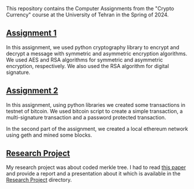 This repository contains the Computer Assignments from the "Crypto Currency" course at the University of Tehran in the Spring of 2024.

## [Assignment 1](./CA1/)

In this assignment, we used python cryptography library to encrypt and decrypt a message with symmetric and asymmetric encryption algorithms. We used AES and RSA algorithms for symmetric and asymmetric encryption, respectively. We also used the RSA algorithm for digital signature.

## [Assignment 2](./CA2)

In this assignment, using python libraries we created some transactions in testnet of bitcoin. We used bitcoin script to create a simple transaction, a multi-signature transaction and a password protected transaction.

In the second part of the assignment, we created a local ethereum network using geth and mined some blocks.

## [Research Project](./ResearchProject/)

My research project was about coded merkle tree. I had to read [this paper](https://arxiv.org/abs/1910.01247) and provide a report and a presentation about it which is available in the [Research Project](./ResearchProject/) directory.
